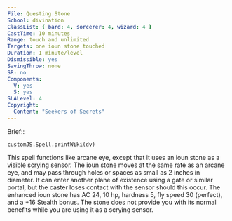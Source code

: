 ```yaml
---
File: Questing Stone
School: divination
ClassList: { bard: 4, sorcerer: 4, wizard: 4 }
CastTime: 10 minutes
Range: touch and unlimited
Targets: one ioun stone touched
Duration: 1 minute/level
Dismissible: yes
SavingThrow: none
SR: no
Components:
  V: yes
  S: yes
SLALevel: 4
Copyright:
  Content: "Seekers of Secrets"
---
```

Brief:: 

```dataviewjs
customJS.Spell.printWiki(dv)
```

This spell functions like arcane eye, except that it uses an ioun stone as a visible scrying sensor. The ioun stone moves at the same rate as an arcane eye, and may pass through holes or spaces as small as 2 inches in diameter. It can enter another plane of existence using a gate or similar portal, but the caster loses contact with the sensor should this occur. The enhanced ioun stone has AC 24, 10 hp, hardness 5, fly speed 30 (perfect), and a +16 Stealth bonus. The stone does not provide you with its normal benefits while you are using it as a scrying sensor.
